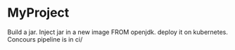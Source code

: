 # MyProject
Build a jar.
Inject jar in a new image FROM openjdk.
deploy it on kubernetes.
Concours pipeline is in ci/
